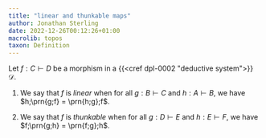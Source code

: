 ```yaml
---
title: "linear and thunkable maps"
author: Jonathan Sterling
date: 2022-12-26T00:12:26+01:00
macrolib: topos
taxon: Definition
---
```


Let $f:C \vdash D$ be a morphism in a {{<cref dpl-0002 "deductive system">}} $\mathcal{D}$.

1. We say that $f$ is *linear* when for all $g:B\vdash C$ and $h:A\vdash B$, we
   have $h;\prn{g;f} = \prn{h;g};f$.

2. We say that $f$ is *thunkable* when for all $g:D\vdash E$ and $h : E\vdash
   F$, we have $f;\prn{g;h} = \prn{f;g};h$.
